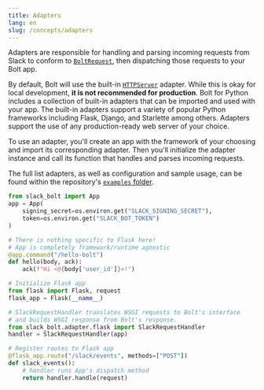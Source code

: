 ```yaml
---
title: Adapters
lang: en
slug: /concepts/adapters
---
```



Adapters are responsible for handling and parsing incoming requests from Slack to conform to <a href="https://github.com/slackapi/bolt-python/blob/main/slack_bolt/request/request.py">`BoltRequest`</a>, then dispatching those requests to your Bolt app.

By default, Bolt will use the built-in <a href="https://docs.python.org/3/library/http.server.html">`HTTPServer`</a> adapter. While this is okay for local development, <b>it is not recommended for production</b>. Bolt for Python includes a collection of built-in adapters that can be imported and used with your app. The built-in adapters support a variety of popular Python frameworks including Flask, Django, and Starlette among others. Adapters support the use of any production-ready web server of your choice.

To use an adapter, you'll create an app with the framework of your choosing and import its corresponding adapter. Then you'll initialize the adapter instance and call its function that handles and parses incoming requests.

The full list adapters, as well as configuration and sample usage, can be found within the repository's <a href="https://github.com/slackapi/bolt-python/tree/main/examples">`examples` folder</a>.


```python
from slack_bolt import App
app = App(
    signing_secret=os.environ.get("SLACK_SIGNING_SECRET"),
    token=os.environ.get("SLACK_BOT_TOKEN")
)

# There is nothing specific to Flask here!
# App is completely framework/runtime agnostic
@app.command("/hello-bolt")
def hello(body, ack):
    ack(f"Hi <@{body['user_id']}>!")

# Initialize Flask app
from flask import Flask, request
flask_app = Flask(__name__)

# SlackRequestHandler translates WSGI requests to Bolt's interface
# and builds WSGI response from Bolt's response.
from slack_bolt.adapter.flask import SlackRequestHandler
handler = SlackRequestHandler(app)

# Register routes to Flask app
@flask_app.route("/slack/events", methods=["POST"])
def slack_events():
    # handler runs App's dispatch method
    return handler.handle(request)
```
